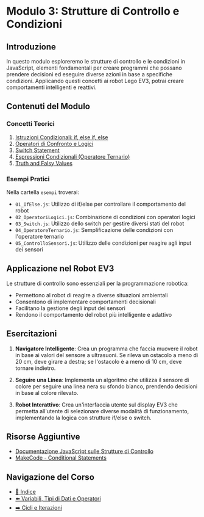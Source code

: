 # Modulo 3: Strutture di Controllo e Condizioni

## Introduzione
In questo modulo esploreremo le strutture di controllo e le condizioni in JavaScript, elementi fondamentali per creare programmi che possano prendere decisioni ed eseguire diverse azioni in base a specifiche condizioni. Applicando questi concetti ai robot Lego EV3, potrai creare comportamenti intelligenti e reattivi.

## Contenuti del Modulo

### Concetti Teorici
1. [Istruzioni Condizionali: if, else if, else](01-IstruzioniCondizionali.md)
2. [Operatori di Confronto e Logici](02-OperatoriConfrontoLogici.md)
3. [Switch Statement](03-SwitchStatement.md)
4. [Espressioni Condizionali (Operatore Ternario)](04-EspressioniCondizionali.md)
5. [Truth and Falsy Values](05-TruthFalsyValues.md)

### Esempi Pratici
Nella cartella `esempi` troverai:
- `01_IfElse.js`: Utilizzo di if/else per controllare il comportamento del robot
- `02_OperatoriLogici.js`: Combinazione di condizioni con operatori logici
- `03_Switch.js`: Utilizzo dello switch per gestire diversi stati del robot
- `04_OperatoreTernario.js`: Semplificazione delle condizioni con l'operatore ternario
- `05_ControlloSensori.js`: Utilizzo delle condizioni per reagire agli input dei sensori

## Applicazione nel Robot EV3

Le strutture di controllo sono essenziali per la programmazione robotica:
- Permettono al robot di reagire a diverse situazioni ambientali
- Consentono di implementare comportamenti decisionali
- Facilitano la gestione degli input dei sensori
- Rendono il comportamento del robot più intelligente e adattivo

## Esercitazioni

1. **Navigatore Intelligente**: Crea un programma che faccia muovere il robot in base ai valori del sensore a ultrasuoni. Se rileva un ostacolo a meno di 20 cm, deve girare a destra; se l'ostacolo è a meno di 10 cm, deve tornare indietro.

2. **Seguire una Linea**: Implementa un algoritmo che utilizza il sensore di colore per seguire una linea nera su sfondo bianco, prendendo decisioni in base al colore rilevato.

3. **Robot Interattivo**: Crea un'interfaccia utente sul display EV3 che permetta all'utente di selezionare diverse modalità di funzionamento, implementando la logica con strutture if/else o switch.

## Risorse Aggiuntive
- [Documentazione JavaScript sulle Strutture di Controllo](https://developer.mozilla.org/en-US/docs/Web/JavaScript/Guide/Control_flow_and_error_handling)
- [MakeCode - Conditional Statements](https://makecode.mindstorms.com/)

## Navigazione del Corso
- [📑 Indice](../README.md)
- [⬅️ Variabili, Tipi di Dati e Operatori](../02-Variabili-TipiDati-Operatori/README.md)
- [➡️ Cicli e Iterazioni](../04-Cicli-Iterazioni/README.md)